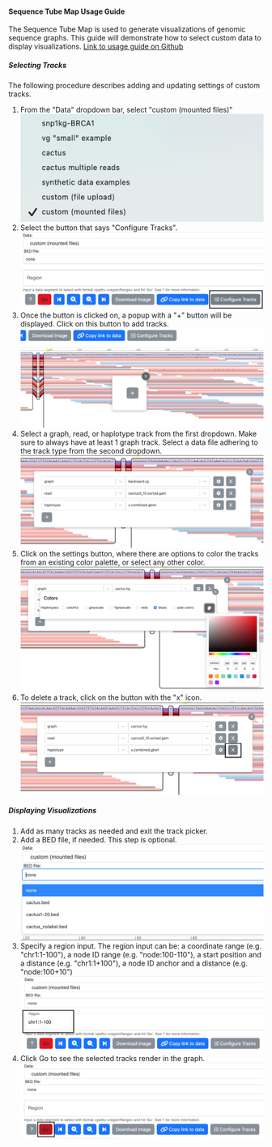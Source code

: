 #### Sequence Tube Map Usage Guide
The Sequence Tube Map is used to generate visualizations of genomic sequence graphs. This guide will demonstrate how to select custom data to display visualizations. [Link to usage guide on Github](https://github.com/vgteam/sequenceTubeMap/blob/readme_updates/public/help/help.md)

##### Selecting Tracks
The following procedure describes adding and updating settings of custom tracks.

1. From the "Data" dropdown bar, select "custom (mounted files)"  
![Selecting Custom Files](helpGuideImages/img1.png)  
2. Select the button that says "Configure Tracks".  
![Configure Tracks Button](helpGuideImages/img2.png)
3. Once the button is clicked on, a popup with a "+" button will be displayed. Click on this button to add tracks.  
![Track Add Button](helpGuideImages/img3.png)  
4. Select a graph, read, or haplotype track from the first dropdown. Make sure to always have at least 1 graph track. Select a data file adhering to the track type from the second dropdown.  
![Track Selection](helpGuideImages/img4.png)  
5. Click on the settings button, where there are options to color the tracks from an existing color palette, or select any other color.  
![Track Settings Button](helpGuideImages/img5.png)  
7. To delete a track, click on the button with the "x" icon.  
![Track Delete Button](helpGuideImages/img6.png)

##### Displaying Visualizations
1. Add as many tracks as needed and exit the track picker. 
2. Add a BED file, if needed. This step is optional.
![Bed File Selection](helpGuideImages/img7.png)
3. Specify a region input. The region input can be: a coordinate range (e.g. "chr1:1-100"), a node ID range (e.g. "node:100-110"), a start position and a distance (e.g. "chr1:1+100"), a node ID anchor and a distance (e.g. "node:100+10")
![Region Input Options](helpGuideImages/img8.png)
9. Click Go to see the selected tracks render in the graph.
![Go Button](helpGuideImages/img9.png)